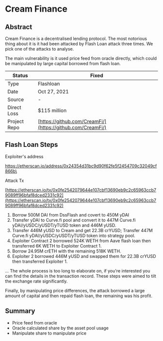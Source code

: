 # Cream Finance

## Abstract

Cream Finance is a decentralised lending protocol. The most notorious thing about it is it had been attacked by Flash Loan attack three times. We pick one of the attacks to analyse.

The main vulnerability is it used price feed from oracle directly, which could be manipulated by large capital borrowed from flash loan.

| Status       | Fixed                                                      |
| ------------ | ---------------------------------------------------------- |
| Type         | Flashloan                                                  |
| Date         | Oct 27, 2021                                               |
| Source       | -                                                          |
| Direct Loss  | $115 million                                               |
| Project Repo | [https://github.com/CreamFi/](https://github.com/CreamFi/) |

## Flash Loan Steps

Exploiter's address

[https://etherscan.io/address/0x24354d31bc9d90f62fe5f2454709c32049cf866b\
](https://etherscan.io/address/0x24354d31bc9d90f62fe5f2454709c32049cf866b)

Attack Tx

[https://etherscan.io/tx/0x0fe2542079644e107cbf13690eb9c2c65963ccb79089ff96bfaf8dced2331c92](https://etherscan.io/tx/0x0fe2542079644e107cbf13690eb9c2c65963ccb79089ff96bfaf8dced2331c92)

1. Borrow 500M DAI from DssFlash and covert to 450M yDAI
2. Transfer yDAI to Curve.fi pool and convert it to 447M Curve.fi yDAI/yUSDC/yUSDT/yTUSD token and 446M yUSD.
3. Transfer 446M yUSD to Cream and get 22.3B crYUSD; Transfer 447M Curve.fi yDAI/yUSDC/yUSDT/yTUSD token into strategy pool.
4. Exploiter Contract 2 borrowed 524K WETH from Aave flash loan then transferred 6K WETH to Exploiter Contract 1.
5. Borrow 24.95M crETH with the remaining 518K WETH.
6. Exploiter 2 borrowed 446M yUSD and swapped them for 22.3B crYUSD then transferred Exploiter 1.

... The whole process is too long to elaborate on, if you're interested you can find the details in the transaction record. These steps were aimed to tilt the exchange rate significantly.

Finally, by manipulating price differences, the attack borrowed a large amount of capital and then repaid flash loan, the remaining was his profit.

## Summary

* Price feed from oracle
* Oracle calculated share by the asset pool usage
* Manipulate share to manipulate price


